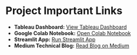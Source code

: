# Project Important Links

- **Tableau Dashboard:** [View Tableau Dashboard](https://public.tableau.com/views/MedicalInsurancePremiumAnalysis_17469490918310/Dashboard2-PremiumPricing?:language=en-US&:sid=&:redirect=auth&:display_count=n&:origin=viz_share_link)
- **Google Colab Notebook:** [Open Colab Notebook](https://colab.research.google.com/drive/1OKnvltVOXv9tVCdHsW45PjS4TXWgjON-?usp=sharing)
- **Streamlit App:** [Run Streamlit App](https://insurancepremiumprediction-sugdbsxopwvm5gnput2uw6.streamlit.app)
- **Medium Technical Blog:** [Read Blog on Medium](https://medium.com/@saisantosh24898/predicting-insurance-premiums-using-machine-learning-a-complete-technical-journey-953137f1e348)
